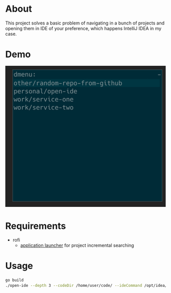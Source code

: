 # About

This project solves a basic problem of navigating in a bunch of projects and opening them in IDE of your preference, which happens IntelliJ IDEA in my case.

# Demo

![demo](demonstration.gif)

# Requirements

* rofi
  * [application launcher](https://github.com/davatorium/rofi) for project incremental searching

# Usage

```sh
go build
./open-ide --depth 3 --codeDir /home/user/code/ --ideCommand /opt/idea/idea
```
